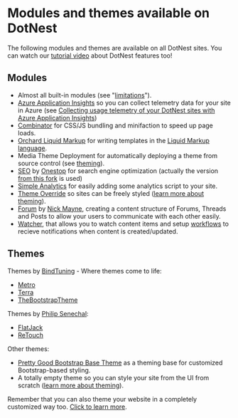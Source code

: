 # Modules and themes available on DotNest



The following modules and themes are available on all DotNest sites. You can watch our [tutorial video](https://www.youtube.com/watch?v=kyzl5raf5x0&list=PLuskKJW0FhJcXpbKqATKllLj9RsH-eDg3&index=2) about DotNest features too!


## Modules

- Almost all built-in modules (see "[limitations](Limitations)").
- [Azure Application Insights](https://orchardazureappinsights.codeplex.com/) so you can collect telemetry data for your site in Azure (see [Collecting usage telemetry of your DotNest sites with Azure Application Insights](collecting-usage-telemetry-with-azure-application-insights))
- [Combinator](https://combinator.codeplex.com/) for CSS/JS bundling and minifaction to speed up page loads.
- [Orchard Liquid Markup](https://orchardliquid.codeplex.com/) for writing templates in the [Liquid Markup language](http://liquidmarkup.org/).
- Media Theme Deployment for automatically deploying a theme from source control (see  [theming](theming)).
- [SEO](https://bitbucket.org/onestop/module_onestop_seo) by [Onestop](http://onestop.com/) for search engine optimization (actually the version [from this fork](https://bitbucket.org/Lombiq/onestop.seo-hg) is used)
- [Simple Analytics](https://orchardsimpleanalytics.codeplex.com) for easily adding some analytics script to your site.
- [Theme Override](https://themeoverride.codeplex.com/) so sites can be freely styled ([learn more about theming](theming)).
- [Forum](https://github.com/Jetski5822/NGM.Forum) by [Nick Mayne](https://github.com/Jetski5822), creating a content structure of Forums, Threads and Posts to allow your users to communicate with each other easily.
- [Watcher](http://orchardwatcher.codeplex.com), that allows you to watch content items and setup [workflows](http://orchardwatcher.codeplex.com/documentation) to recieve notifications when content is created/updated.


## Themes

Themes by [BindTuning](http://bindtuning.com) - Where themes come to life:

- [Metro](https://gallery.orchardproject.net/List/Themes/Orchard.Theme.Metro)
- [Terra](https://gallery.orchardproject.net/List/Themes/Orchard.Theme.Terra)
- [TheBootstrapTheme](https://gallery.orchardproject.net/List/Themes/Orchard.Theme.TheBootstrapTheme)

Themes by [Philip Senechal](http://philipsenechal.com/):

- [FlatJack](http://philipsenechal.com/flatjack)
- [ReTouch](http://philipsenechal.com/retouch)

Other themes:

- [Pretty Good Bootstrap Base Theme](https://pgbootstrapbasetheme.codeplex.com/) as a theming base for customized Bootstrap-based styling.
- A totally empty theme so you can style your site from the UI from scratch ([learn more about theming](theming)).

Remember that you can also theme your website in a completely customized way too. [Click to learn more](theming).